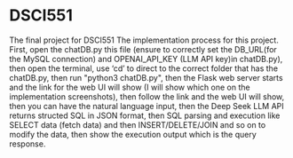 # DSCI551
The final project for DSCI551
The implementation process for this project. 
First, open the chatDB.py this file (ensure to correctly set the DB_URL(for the MySQL connection) and OPENAI_API_KEY (LLM API key)in chatDB.py), then open the terminal, use ‘cd’ to direct to the correct folder that has the chatDB.py, then run "python3 chatDB.py", then the Flask web server starts and the link for the web UI will show (I will show which one on the implementation screenshots), then follow the link and the web UI will show, then you can have the natural language input, then the Deep Seek LLM API returns structed SQL in JSON format, then SQL parsing and execution like SELECT data (fetch data) and then INSERT/DELETE/JOIN and so on to modify the data, then show the execution output which is the query response. 

